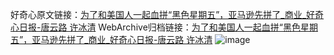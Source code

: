 好奇心原文链接：[为了和美国人一起血拼“黑色星期五”，亚马逊先拼了_商业_好奇心日报-唐云路 许冰清](https://www.qdaily.com/articles/3941.html)
WebArchive归档链接：[为了和美国人一起血拼“黑色星期五”，亚马逊先拼了_商业_好奇心日报-唐云路 许冰清](http://web.archive.org/web/20190418045050/http://www.qdaily.com/articles/3941.html)
![image](http://ww3.sinaimg.cn/large/007d5XDpgy1g3vdo9lhakj30u063g1ky)